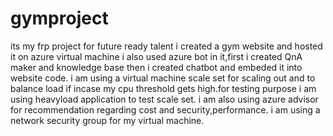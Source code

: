 # gymproject
its my frp project for future ready talent
i created a gym website and hosted it on azure virtual machine
i also used azure bot in it,first i created QnA maker and knowledge base then i created chatbot and embeded it into website code.
i am using a virtual machine scale set for scaling out and to balance load if incase my cpu threshold gets high.for testing purpose i am using heavyload application to test scale set.
i am also using azure advisor for recommendation regarding cost and security,performance.
i am using a network security group for my virtual machine.
